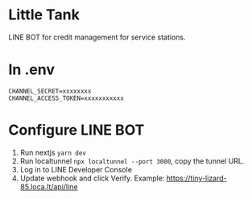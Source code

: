 # Little Tank
LINE BOT for credit management for service stations.

# In .env
```
CHANNEL_SECRET=xxxxxxxx
CHANNEL_ACCESS_TOKEN=xxxxxxxxxxx
```

# Configure LINE BOT
1. Run nextjs `yarn dev`
2. Run localtunnel `npx localtunnel --port 3000`, copy the tunnel URL.
3. Log in to LINE Developer Console
4. Update webhook and click Verify. Example: https://tiny-lizard-85.loca.lt/api/line